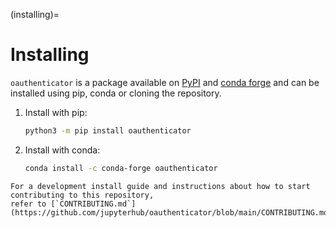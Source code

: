(installing)=

# Installing

`oauthenticator` is a package available on [PyPI](https://pypi.org/project/oauthenticator/) and
[conda forge](https://conda-forge.org/) and can be installed using pip, conda or cloning the repository.

1. Install with pip:

   ```bash
   python3 -m pip install oauthenticator
   ```

2. Install with conda:

   ```bash
   conda install -c conda-forge oauthenticator
   ```

```{note}
For a development install guide and instructions about how to start contributing to this repository,
refer to [`CONTRIBUTING.md`](https://github.com/jupyterhub/oauthenticator/blob/main/CONTRIBUTING.md)
```
